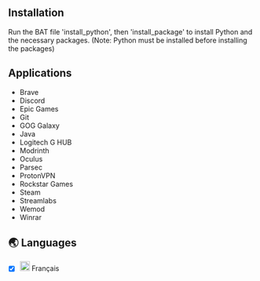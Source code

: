 ## Installation

Run the BAT file 'install_python', then 'install_package' to install Python and the necessary packages. (Note: Python must be installed before installing the packages)

## Applications

- Brave
- Discord
- Epic Games
- Git
- GOG Galaxy
- Java
- Logitech G HUB
- Modrinth
- Oculus
- Parsec
- ProtonVPN
- Rockstar Games
- Steam
- Streamlabs
- Wemod
- Winrar

## 🌏 Languages

- [x] <img src="https://www.countryflags.com/wp-content/uploads/france-flag-png-large.png" width="20px" height="20px"> Français
